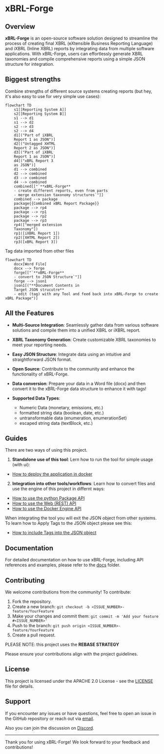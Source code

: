 # xBRL-Forge

## Overview

**xBRL-Forge** is an open-source software solution designed to streamline the process of creating final XBRL (eXtensible Business Reporting Language) and iXBRL (Inline XBRL) reports by integrating data from multiple software applications. With xBRL-Forge, users can effortlessly generate XBRL taxonomies and compile comprehensive reports using a simple JSON structure for integration.

## Biggest strengths

Combine strengths of different source systems creating reports (but hey, it's also easy to use for very simple use cases):

```mermaid
flowchart TD
    s1[[Reporting System A]]
    s2[[Reporting System B]]
    s1 --> d1
    s1 --> d2
    s2 --> d3
    s2 --> d4
    d1[("Part of iXBRL 
    Report 1 as JSON")]
    d2[("Untagged XHTML 
    Report 2 as JSON")]
    d3[("Part of iXBRL 
    Report 1 as JSON")]
    d4[("xBRL Report 3 
    as JSON")]
    d1 --> combined
    d2 --> combined
    d3 --> combined
    d4 --> combined
    combined[["`**xBRL-Forge**
    - create different reports, even from parts
    - merge extension taxonomy structures`"]]
    combined --> package
    package{{Combined xBRL Report Package}}
    package --> rp4
    package --> rp1
    package --> rp2
    package --> rp3
    rp4(["merged extension 
    Taxonomy"])
    rp1([iXBRL Report 1])
    rp2([XHTML Report 2])
    rp3([xBRL Report 3])
```

Tag data imported from other files

```mermaid
flowchart TD
    docx[Word File]
    docx --> forge
    forge[["`**xBRL-Forge**
    - convert to JSON Structure`"]]
    forge --> json1
    json1[("**Document Contents in 
    Target JSON strucutre**
    - edit (tag) with any Tool and feed back into xBRL-Forge to create xBRL Package")]
```

## All the Features

- **Multi-Source Integration**: Seamlessly gather data from various software solutions and compile them into a unified XBRL or iXBRL report.

- **XBRL Taxonomy Generation**: Create customizable XBRL taxonomies to meet your reporting needs.

- **Easy JSON Structure**: Integrate data using an intuitive and straightforward JSON format.

- **Open Source**: Contribute to the community and enhance the functionality of xBRL-Forge.

- **Data conversion**: Prepare your data in a Word file (docx) and then convert it to the xBRL-Forge data structure to enhance it with tags!

- **Supported Data Types**: 
  - Numeric Data (monetary, emissions, etc.)
  - formatted string data (boolean, date, etc.)
  - untransformable data (enumeration, enumerationSet)
  - escaped string data (textBlock, etc.)

## Guides

There are two ways of using this project.

1) **Standalone use of this tool**: Lern how to run the tool for simple usage (with ui):

 - [How to deploy the application in docker](docs/tool-guides/docker_deployment.md)

2) **Integration into other tools/workflows**: Learn how to convert files and use the engine of this project in differnt ways:

 - [How to use the python Package API](docs/engine_guides/python_api.md)
 - [How to use the Web (REST) API](docs/engine_guides/web_api.md)
 - [How to use the Docker Engine API](docs/engine_guides/docker_api.md)

When integrating the tool you will exit the JSON object from other systems. To learn how to Apply Tags to the JSON object please see this:

 - [How to include Tags into the JSON object](docs/engine_guides/including_xbrl_information.md)

## Documentation

For detailed documentation on how to use xBRL-Forge, including API references and examples, please refer to the [docs](docs/) folder.

## Contributing

We welcome contributions from the community! To contribute:

1. Fork the repository.
2. Create a new branch: `git checkout -b <ISSUE_NUMBER>-feature/YourFeature`
3. Make your changes and commit them: `git commit -m 'Add your feature #<ISSUE_NUMBER>'`
4. Push to the branch: `git push origin <ISSUE_NUMBER>-feature/YourFeature`
5. Create a pull request.

PLEASE NOTE: this project uses the **REBASE STRATEGY**

Please ensure your contributions align with the project guidelines.

## License

This project is licensed under the APACHE 2.0 License - see the [LICENSE](LICENSE.md) file for details.

## Support

If you encounter any issues or have questions, feel free to open an issue in the GitHub repository or reach out via [email](mailto:anton.j.heitz@gmail.com).

Also you can join the discussion on [Discord](https://discord.gg/Wa3R7JBayw).

---

Thank you for using xBRL-Forge! We look forward to your feedback and contributions!